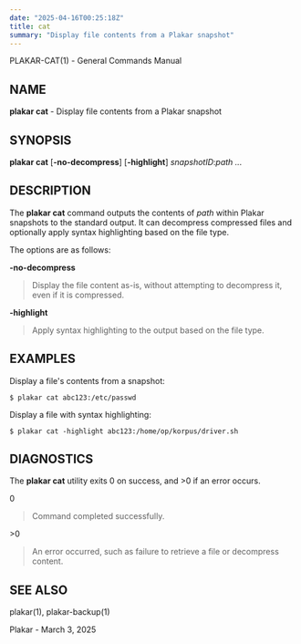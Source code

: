 ```yaml
---
date: "2025-04-16T00:25:18Z"
title: cat
summary: "Display file contents from a Plakar snapshot"
---
```

PLAKAR-CAT(1) - General Commands Manual

## NAME

**plakar cat** - Display file contents from a Plakar snapshot

## SYNOPSIS

**plakar cat**
\[**-no-decompress**]
\[**-highlight**]
*snapshotID*:*path&nbsp;...*

## DESCRIPTION

The
**plakar cat**
command outputs the contents of
*path*
within Plakar snapshots to the
standard output.
It can decompress compressed files and optionally apply syntax
highlighting based on the file type.

The options are as follows:

**-no-decompress**

> Display the file content as-is, without attempting to decompress it,
> even if it is compressed.

**-highlight**

> Apply syntax highlighting to the output based on the file type.

## EXAMPLES

Display a file's contents from a snapshot:

	$ plakar cat abc123:/etc/passwd

Display a file with syntax highlighting:

	$ plakar cat -highlight abc123:/home/op/korpus/driver.sh

## DIAGNOSTICS

The **plakar cat** utility exits&#160;0 on success, and&#160;&gt;0 if an error occurs.

0

> Command completed successfully.

&gt;0

> An error occurred, such as failure to retrieve a file or decompress
> content.

## SEE ALSO

plakar(1),
plakar-backup(1)

Plakar - March 3, 2025
